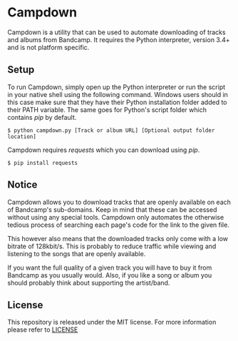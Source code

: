 # Campdown #

Campdown is a utility that can be used to automate downloading of tracks and albums from Bandcamp. It requires the Python interpreter, version 3.4+ and is not platform specific.

## Setup ##

To run Campdown, simply open up the Python interpreter or run the script in your native shell using the following command. Windows users should in this case make sure that they have their Python installation folder added to their PATH variable. The same goes for Python's script folder which contains *pip* by default.

    $ python campdown.py [Track or album URL] [Optional output folder location]

Campdown requires *requests* which you can download using *pip*.

    $ pip install requests

## Notice ##

Campdown allows you to download tracks that are openly available on each of Bandcamp's sub-domains. Keep in mind that these can be accessed without using any special tools. Campdown only automates the otherwise tedious process of searching each page's code for the link to the given file.

This however also means that the downloaded tracks only come with a low bitrate of 128kbit/s. This is probably to reduce traffic while viewing and listening to the songs that are openly available.

If you want the full quality of a given track you will have to buy it from Bandcamp as you usually would. Also, if you like a song or album you should probably think about supporting the artist/band.

## License ##

This repository is released under the MIT license. For more information please refer to [LICENSE](https://github.com/Catlinman/Campdown/blob/master/LICENSE)
